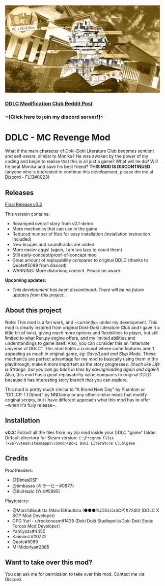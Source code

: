 ![DDLCMCR](https://github.com/firelightning13/DDLC-MCRevengeMod/blob/0.3-demo/mod_assets/bg/warning.png?raw=true)
### [DDLC Modification Club Reddit Post](https://www.reddit.com/r/DDLCMods/comments/7owdto/demo_releaseddlc_mcs_revenge_mod/)
### ~[Click here to join my discord server!]~
# DDLC - MC Revenge Mod
What if the main character of Doki-Doki Literature Club becomes sentient and self-aware, similar to Monika? He was awaken by the power of my coding and begin to realise that this is all just a game? What will he do? Will he beat Monika and save his best friend?
**THIS MOD IS DISCONTINUED** (anyone who is interested to continue this development, please dm me at Discord - FL13#0023)

## Releases
[Final Release v0.3](https://github.com/firelightning13/DDLC-MCRevengeMod/releases/tag/v0.3)

This version contains:
- Revamped overall story from v0.1-demo
- More mechanics that can use in the game
- Reduced number of files for easy installation (installation instruction included)
- New images and soundtracks are added
- More easter eggs! (again, I am too lazy to count them)
- Still early-concept/proof-of-concept mod
- Great amount of replayability compares to original DDLC (thanks to Quote#5089 from discord)
- WARNING: More disturbing content. Please be aware.

**Upcoming updates:**
- _This development has been discontinued. There will be no future updates from this project._

## About this project
Note: This mod is a fan work, and ~currently~ under my development. This mod is clearly inspired from original Doki-Doki Literature Club and I gave it a little bit of twist, giving much more options and flexibilities to player, but still limited to what Ren.py engine offers, and my limited abilities and understandings to game itself. Also, you can consider this an "alternate universe of DDLC". This mod holds a concept where some features aren't appealing as much in original game, _eg: Save/Load and Skip Mode_. These mechanics are perfect advantage for my mod to basically using them in the playthrough, make it more important as the story progresses. _(much like Life is Strange, but you can go back in time by saving/loading again and again!)_ Also, this mod has a great replayability value compares to original DDLC because it has interesting story branch that you can explore.

This mod is pretty much similar to "A Brand New Day" by Phantom or "DDLC!!! 1.1.0(mo)" by NNDanny or any other similar mods that modify original scripts, but I have different approach what this mod has to offer ~when it's fully release~.

## Installation
**v0.3:** Extract all the files from my zip mod inside your DDLC "game" folder. Default directory for Steam version: ```C:\Program Files (x86)\Steam\steamapps\common\Doki Doki Literature Club\game```

## Credits
Proofreaders:
- @DimasDSF
- @timbasaa (キラービー#0877)
- @BioHazic (Yuri#5995)

Playtesters:
- @Marc13Bautista (Marc13Bautista (●●●%/DDLCxSCP)#7240) (DDLC X SCP Mod Developer)
- CPG Yuri - u/reckonusm#1435 (Doki Doki Studiopolis/Doki Doki Sonic Forces Mod Developer)
- Yamiyozx#4450
- KaiminsLV#0722
- Quote#5089
- M-Midoriya#2365

## Want to take over this mod?
You can ask me for permission to take over this mod. Contact me via Discord.
